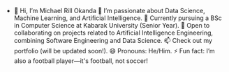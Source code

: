

- 👋 Hi, I’m Michael Rill Okanda
👀 I’m passionate about Data Science, Machine Learning, and Artificial Intelligence.
🌱 Currently pursuing a BSc in Computer Science at Kabarak University (Senior Year).
💞️ Open to collaborating on projects related to Artificial Intelligence Engineering, combining Software Engineering and Data Science.
📫 Check out my portfolio (will be updated soon!).
😄 Pronouns: He/Him.
⚡ Fun fact: I’m also a football player—it's football, not soccer!


